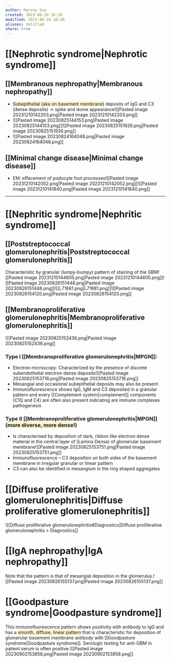 ```yaml
---
author: Harvey Guo
created: 2023-08-24 16:39
modified: 2023-08-24 16:39
aliases: Untitled
share: true
---
```

# [[Nephrotic syndrome|Nephrotic syndrome]]
## [[Membranous nephropathy|Membranous nephropathy]]
- <span style="background:rgba(240, 200, 0, 0.2)">Subepithelial (aka on basement membrane)</span> deposits of IgG and C3 (dense deposits) → spike and dome appearance![[Pasted image 20231210142203.png|Pasted image 20231210142203.png]]
- ![[Pasted image 20230825144153.png|Pasted image 20230825144153.png]]![[Pasted image 20230825151926.png|Pasted image 20230825151926.png]]
- ![[Pasted image 20230824164048.png|Pasted image 20230824164048.png]]
## [[Minimal change disease|Minimal change disease]]
- EM: effacement of podocyte foot processes![[Pasted image 20231210142052.png|Pasted image 20231210142052.png]]![[Pasted image 20231210141840.png|Pasted image 20231210141840.png]]


---
# [[Nephritic syndrome|Nephritic syndrome]]
## [[Poststreptococcal glomerulonephritis|Poststreptococcal glomerulonephritis]]
Characteristic by granular (​lumpy-bumpy​) pattern of staining of the GBM![[Pasted image 20231210144605.png|Pasted image 20231210144605.png]]![[Pasted image 20230826151448.png|Pasted image 20230826151448.png]]![[L71881.png|L71881.png]]![[Pasted image 20230826154120.png|Pasted image 20230826154120.png]]
## [[Membranoproliferative glomerulonephritis|Membranoproliferative glomerulonephritis]]
![[Pasted image 20230825152436.png|Pasted image 20230825152436.png]]
### Type I [[Membranoproliferative glomerulonephritis|MPGN]]:
- Electron microscopy: Characterized by the presence of discrete subendothelial electron dense deposits![[Pasted image 20230825153718.png|Pasted image 20230825153718.png]]
- Mesangial and occasional subepithelial deposits may also be present
- Immunofluorescence shows IgG, IgM and C3 deposited in a granular pattern and every [[Complement system|complement]] components (C1Q and C4) are often also present indicating are immune complexes pathogenesis
### Type II [[Membranoproliferative glomerulonephritis|MPGN]] (<span style="background:rgba(240, 200, 0, 0.2)">more diverse, more dense!</span>)
- Is characterised by deposition of dark, ribbon like electron dense material in the central layer of (Lamina Densa) of glomerular basement membrane![[Pasted image 20230825153751.png|Pasted image 20230825153751.png]]
- Immunofluorescence – C3 deposition on both sides of the basement membrane in irregular granular or linear pattern
- C3 can also be identified in mesangium in the ring shaped aggregates
# [[Diffuse proliferative glomerulonephritis|Diffuse proliferative glomerulonephritis]]
![[Diffuse proliferative glomerulonephritis#Diagnostics|Diffuse proliferative glomerulonephritis > Diagnostics]]

# [[IgA nephropathy|IgA nephropathy]]
Note that the pattern is that of mesangial deposition in the glomerulus.![[Pasted image 20230826155137.png|Pasted image 20230826155137.png]]
# [[Goodpasture syndrome|Goodpasture syndrome]]
This immunofluorescence pattern shows positivity with antibody to IgG and has a <span style="background:rgba(240, 200, 0, 0.2)">smooth, diffuse, linear pattern</span> that is characteristic for deposition of glomerular basement membrane antibody with [[Goodpasture syndrome|Goodpasture syndrome]]. Serologic testing for anti-GBM in patient serum is often positive.![[Pasted image 20230902153858.png|Pasted image 20230902153858.png]]
